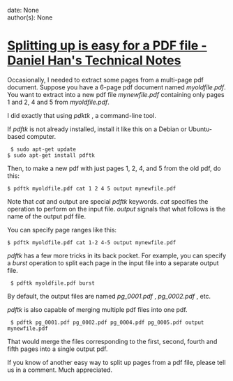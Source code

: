 
date: None  
author(s): None  

# [Splitting up is easy for a PDF file - Daniel Han's Technical Notes](https://sites.google.com/site/xiangyangsite/home/technical-tips/linux-unix/common-tips/splitting-up-is-easy-for-a-pdf-file)

Occasionally, I needed to extract some pages from a multi-page pdf document. Suppose you have a 6-page pdf document named _myoldfile.pdf_. You want to extract into a new pdf file _mynewfile.pdf_ containing only pages 1 and 2, 4 and 5 from _myoldfile.pdf_.

I did exactly that using _pdktk_ , a command-line tool.

If _pdftk_ is not already installed, install it like this on a Debian or Ubuntu-based computer.
    
    
     $ sudo apt-get update
    $ sudo apt-get install pdftk
    

Then, to make a new pdf with just pages 1, 2, 4, and 5 from the old pdf, do this:
    
    
    $ pdftk myoldfile.pdf cat 1 2 4 5 output mynewfile.pdf
    

Note that _cat_ and output are special _pdftk_ keywords. _cat_ specifies the operation to perform on the input file. _output_ signals that what follows is the name of the output pdf file.

You can specify page ranges like this:
    
    
    $ pdftk myoldfile.pdf cat 1-2 4-5 output mynewfile.pdf
    

_pdftk_ has a few more tricks in its back pocket. For example, you can specify a _burst_ operation to split each page in the input file into a separate output file.
    
    
     $ pdftk myoldfile.pdf burst 

By default, the output files are named _pg_0001.pdf_ , _pg_0002.pdf_ , etc.

 _pdftk_ is also capable of merging multiple pdf files into one pdf.
    
    
     $ pdftk pg_0001.pdf pg_0002.pdf pg_0004.pdf pg_0005.pdf output mynewfile.pdf 

That would merge the files corresponding to the first, second, fourth and fifth pages into a single output pdf.

If you know of another easy way to split up pages from a pdf file, please tell us in a comment. Much appreciated.

